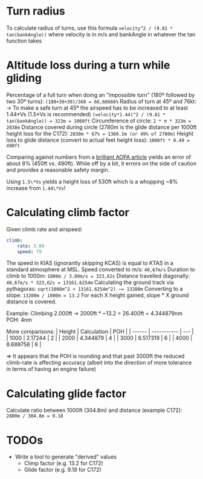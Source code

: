 # Turn radius
To calculate radius of turns, use this formula
```velocity^2 / (9.81 * tan(bankAngle))```
where velocity is in m/s and bankAngle in whatever the tan function takes

# Altitude loss during a turn while gliding
Percentage of a full turn when doing an "impossible turn" (180º followed by two 30º turns):
```(180+30+30)/360 = 66,66666%```
Radius of turn at 45º and 76kt:
-> To make a safe turn at 45º the airspeed has to be increased to at least 1.44\*Vs (1.5\*Vs is recommended)
```(velocity*1.44)^2 / (9.81 * tan(bankAngle)) = 323m = 1060ft```
Circumference of circle:
```2 * π * 323m = 2030m```
Distance covered during circle (2780m is the glide distance per 1000ft height loss for the C172):
```2030m * 67% = 1360.1m (or 49% of 2780m)```
Height loss to glide distance (convert to actual feet height loss):
```1000ft * 0.49 = 490ft```

Comparing against numbers from a [brilliant AOPA article](https://www.aopa.org/news-and-media/all-news/2002/july/pilot/engine-out) yields an error of about 8% (450ft vs. 490ft). While off by a bit, it errors on the side of caution and provides a reasonable safety margin.

Using `1.5\*Vs` yields a height loss of 530ft which is a whopping ~8% increase from `1.44\*Vs`!

# Calculating climb factor
Given climb rate and airspeed:
```yaml
climb:
    rate: 3.09
    speed: 79
```
The speed in KIAS (ignorantly skipping KCAS) is equal to KTAS in a standard atmosphere at MSL.
Speed converted to m/s:
```40,67m/s```
Duration to climb to 1000m:
```1000m / 3.09m/s = 323,62s```
Distance travelled diagonally:
```40,67m/s * 323,62s = 13161.6254m```
Calculating the ground track via pythagoras:
```sqrt(1000m^2 + 13161.6254m^2) ~= 13200m```
Converting to a slope:
```13200m / 1000m = 13.2```
For each X height gained, slope * X ground distance is covered.

Example: Climbing 2.000ft -> 2000ft * ~13.2 = 26.400ft = 4.344879nm
POH: 4nm

More comparisons:
| Height | Calculation | POH |
| ------ | ----------- | --- |
| 1000   | 2.17244     | 2   |
| 2000   | 4.344879    | 4   |
| 3000   | 6.517319    | 6   |
| 4000   | 8.689758    | 8   |

=> It appears that the POH is rounding and that past 3000ft the reduced climb-rate is affecting accuracy
    (albeit into the direction of more tolerance in terms of having an engine failure)

# Calculating glide factor
Calculate ratio between 1000ft (304.8m) and distance (example C172):
```2800m / 304.8m = 9.18```

# TODOs
- Write a tool to generate "derived" values
    - Climp factor (e.g. 13.2 for C172)
    - Glide factor (e.g. 9.18 for C172)

